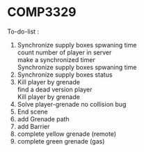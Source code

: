 # COMP3329

To-do-list :
1. Synchronize supply boxes spwaning time 
<br /> count number of player in server
<br /> make a  synchronized timer
<br /> Synchronize supply boxes spwaning time 
2. Synchronize supply boxes status
3. Kill player by grenade
<br /> find a dead version player
<br /> Kill player by grenade
4. Solve player-grenade no collision bug
5. End scene
6. add Grenade path 
7. add Barrier
8. complete yellow grenade (remote)
9. complete green grenade (gas)
